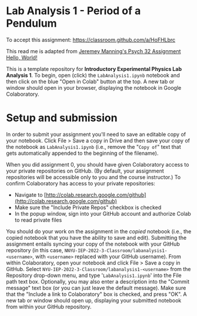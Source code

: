 # Lab Analysis 1 - Period of a Pendulum

To accept this assignment: https://classroom.github.com/a/HoFHLbrc


This read me is adapted from [Jeremey Manning's Psych 32 Assignment Hello, World!](github.com/ContextLab/psyc32-hello-world/)

This is a template repository for **Introductory Experimental Physics Lab Analysis 1**.  To begin, open (click) the `LabAnalysis1.ipynb` notebook and then click on the blue "Open in Colab" button at the top.  A new tab or window should open in your browser, displaying the notebook in Google Colaboratory.

# Setup and submission

In order to submit your assignment you'll need to save an editable copy of your notebook.  Click File > Save a copy in Drive and then save your copy of the notebook as `LabAnalysis1.ipynb` (i.e., remove the "`Copy of`" text that gets automatically appended to the beginning of the filename).

When you did assignment 0, you should have given Colaboratory access to your private repositories on GitHub.  (By default, your assignment repositories will be accessible only to you and the course instructor.) To confirm Colaboratory has access to your private repositories:
- Navigate to [http://colab.research.google.com/github](http://colab.research.google.com/github)
- Make sure the "Include Private Repos" checkbox is checked
- In the popup window, sign into your GitHub account and authorize Colab to read private files

You should do your work on the assignment in the *copied* notebook (i.e., the copied notebook that you have the ability to save and edit).  Submitting the assignment entails syncing your copy of the notebook with your GitHub repository (in this case, `NNYU-IEP-2022-3-Classroom/labanalysis1-<username>`, with `<username>` replaced with your GitHub username).  From within Colaboratory, open your notebook and click File > Save a copy in GitHub.  Select `NYU-IEP-2022-3-Classroom/labanalysis1-<username>` from the Repository drop-down menu, and type '`LabAnalysis1.ipynb`' into the File path text box.  Optionally, you may also enter a description into the "Commit message" text box (or you can just leave the default message).  Make sure that the "Include a link to Colaboratory" box is checked, and press "OK".  A new tab or window should open up, displaying your submitted notebook from within your GitHub repository.
